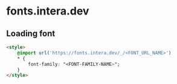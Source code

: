 # fonts.intera.dev
## Loading font
```html
<style>
    @import url('https://fonts.intera.dev/_/<FONT_URL_NAME>')
    * {
        font-family: "<FONT-FAMILY-NAME>";
    }
</style>
```